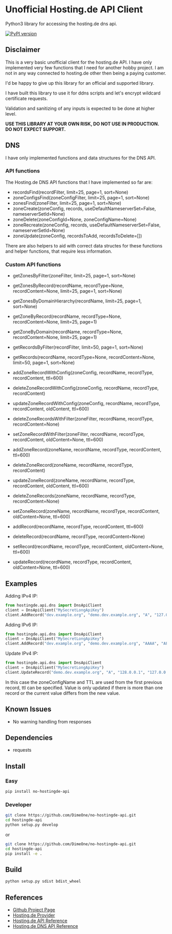# Unofficial Hosting.de API Client

Python3 library for accessing the hosting.de dns api.

[![PyPI version](https://badge.fury.io/py/no-hostingde-api.svg)](https://badge.fury.io/py/no-hostingde-api)

## Disclaimer

This is a very basic unofficial client for the hosting.de API. I have only implemented very few functions that I need for another hobby project. I am not in any way connected to hosting.de other then being a paying customer.

I'd be happy to give up this library for an official and supported library.

I have built this library to use it for ddns scripts and let's encrypt wildcard certificate requests.

Validation and sanitizing of any inputs is expected to be done at higher level.

**USE THIS LIBRARY AT YOUR OWN RISK, DO NOT USE IN PRODUCTION. DO NOT EXPECT SUPPORT.**

## DNS

I have only implemented functions and data structures for the DNS API.

### API functions

The Hosting.de DNS API functions that I have implemented so far are:

- recordsFind(recordFilter, limit=25, page=1, sort=None)
- zoneConfigsFind(zoneConfigFilter, limit=25, page=1, sort=None)
- zonesFind(zoneFilter, limit=25, page=1, sort=None)
- zoneCreate(zoneConfig, records, useDefaultNameserverSet=False, nameserverSetId=None)
- zoneDelete(zoneConfigId=None, zoneConfigName=None)
- zoneRecreate(zoneConfig, records, useDefaultNameserverSet=False, nameserverSetId=None)
- zoneUpdate(zoneConfig, recordsToAdd, recordsToDelete=[])

There are also helpers to aid with correct data structes for these functions and helper functions, that require less information.

### Custom API functions

- getZonesByFilter(zoneFilter, limit=25, page=1, sort=None)
- getZonesByRecord(recordName, recordType=None, recordContent=None, limit=25, page=1, sort=None)
- getZonesByDomainHierarchy(recordName, limit=25, page=1, sort=None)
- getZoneByRecord(recordName, recordType=None, recordContent=None, limit=25, page=1)
- getZoneByDomain(recordName, recordType=None, recordContent=None, limit=25, page=1)
- getRecordsByFilter(recordFilter, limit=50, page=1, sort=None)
- getRecords(recordName, recordType=None, recordContent=None, limit=50, page=1, sort=None)

- addZoneRecordWithConfig(zoneConfig, recordName, recordType, recordContent, ttl=600)
- deleteZoneRecordWithConfig(zoneConfig, recordName, recordType, recordContent)
- updateZoneRecordWithConfig(zoneConfig, recordName, recordType, recordContent, oldContent, ttl=600)

- deleteZoneRecordsWithFilter(zoneFilter, recordName, recordType, recordContent=None)
- setZoneRecordWithFilter(zoneFilter, recordName, recordType, recordContent, oldContent=None, ttl=600)

- addZoneRecord(zoneName, recordName, recordType, recordContent, ttl=600)
- deleteZoneRecord(zoneName, recordName, recordType, recordContent)
- updateZoneRecord(zoneName, recordName, recordType, recordContent, oldContent, ttl=600)
- deleteZoneRecords(zoneName, recordName, recordType, recordContent=None)
- setZoneRecord(zoneName, recordName, recordType, recordContent, oldContent=None, ttl=600)

- addRecord(recordName, recordType, recordContent, ttl=600)
- deleteRecord(recordName, recordType, recordContent=None)
- setRecord(recordName, recordType, recordContent, oldContent=None, ttl=600)
- updateRecord(recordName, recordType, recordContent, oldContent=None, ttl=600)

## Examples

Adding IPv4 IP:

```python
from hostingde.api.dns import DnsApiClient
client = DnsApiClient("MySecretLongApiKey")
client.AddRecord("dev.example.org", "demo.dev.example.org", "A", "127.0.0.1", ttl=8400)
```

Adding IPv6 IP:

```python
from hostingde.api.dns import DnsApiClient
client = DnsApiClient("MySecretLongApiKey")
client.AddRecord("dev.example.org", "demo.dev.example.org", "AAAA", "AFFE::1", ttl=8400)
```

Update IPv4 IP:

```python
from hostingde.api.dns import DnsApiClient
client = DnsApiClient("MySecretLongApiKey")
client.UpdateRecord("demo.dev.example.org", "A", "128.0.0.1", "127.0.0.1", 60)
```

In this case the zoneConfigName and TTL are used from the first previous record, ttl can be specified. Value is only updated if there is more than one record or the current value differs from the new value.

## Known Issues

- No warning handling from responses

## Dependencies

- requests

## Install

### Easy

```sh
pip install no-hostingde-api
```

### Developer

```sh
git clone https://github.com/DimeOne/no-hostingde-api.git
cd hostingde-api
python setup.py develop
```

or

```sh
git clone https://github.com/DimeOne/no-hostingde-api.git
cd hostingde-api
pip install -e .
```

## Build

```sh
python setup.py sdist bdist_wheel
```

## References

- [Github Project Page]
- [Hosting.de Provider]
- [Hosting.de API Reference]
- [Hosting.de DNS API Reference]

[Hosting.de Provider]: https://www.hosting.de
[Github Project Page]: https://github.com/DimeOne/no-hostingde-api
[Hosting.de API Reference]: https://www.hosting.de/api/
[Hosting.de DNS API Reference]: https://www.hosting.de/api/#dns